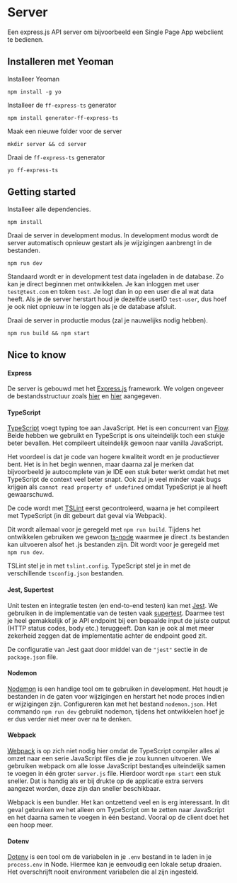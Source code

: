 # Server

Een express.js API server om bijvoorbeeld een Single Page App webclient te bedienen.

## Installeren met Yeoman

Installeer Yeoman
```
npm install -g yo
```

Installeer de `ff-express-ts` generator
```
npm install generator-ff-express-ts
```

Maak een nieuwe folder voor de server
```
mkdir server && cd server
```

Draai de `ff-express-ts` generator
```
yo ff-express-ts
```

## Getting started

Installeer alle dependencies.
```
npm install
```

Draai de server in development modus. In development modus wordt de server automatisch opnieuw gestart als je wijzigingen aanbrengt in de bestanden.
```
npm run dev
```

Standaard wordt er in development test data ingeladen in de database. Zo kan je direct beginnen met ontwikkelen. Je kan inloggen met user `test@test.com` en token `test`. Je logt dan in op een user die al wat data heeft. Als je de server herstart houd je dezelfde userID `test-user`, dus hoef je ook niet opnieuw in te loggen als je de database afsluit.

Draai de server in productie modus (zal je nauwelijks nodig hebben).
```
npm run build && npm start
```

## Nice to know

#### Express

De server is gebouwd met het [Express.js](https://expressjs.com) framework. We volgen ongeveer de bestandsstructuur zoals [hier](https://www.terlici.com/2014/08/25/best-practices-express-structure.html) en [hier](https://github.com/expressjs/express/tree/master/examples) aangegeven.

#### TypeScript

[TypeScript](https://github.com/Microsoft/TypeScript) voegt typing toe aan JavaScript. Het is een concurrent van [Flow](https://github.com/facebook/flow). Beide hebben we gebruikt en TypeScript is ons uiteindelijk toch een stukje beter bevallen. Het compileert uiteindelijk gewoon naar vanilla JavaScript.

Het voordeel is dat je code van hogere kwaliteit wordt en je productiever bent. Het is in het begin wennen, maar daarna zal je merken dat bijvoorbeeld je autocomplete van je IDE een stuk beter werkt omdat het met TypeScript de context veel beter snapt. Ook zul je veel minder vaak bugs krijgen als `cannot read property of undefined` omdat TypeScript je al heeft gewaarschuwd.

De code wordt met [TSLint](https://palantir.github.io/tslint/) eerst gecontroleerd, waarna je het compileert met TypeScript (in dit gebeurt dat geval via Webpack).

Dit wordt allemaal voor je geregeld met `npm run build`. Tijdens het ontwikkelen gebruiken we gewoon [ts-node](https://github.com/TypeStrong/ts-node) waarmee je direct .ts bestanden kan uitvoeren alsof het .js bestanden zijn. Dit wordt voor je geregeld met `npm run dev`.

TSLint stel je in met `tslint.config`. TypeScript stel je in met de verschillende `tsconfig.json` bestanden.

#### Jest, Supertest

Unit testen en integratie testen (en end-to-end testen) kan met [Jest](https://jestjs.io). We gebruiken in de implementatie van de testen vaak [supertest](https://github.com/visionmedia/supertest). Daarmee test je heel gemakkelijk of je API endpoint bij een bepaalde input de juiste output (HTTP status codes, body etc.) teruggeeft. Dan kan je ook al met meer zekerheid zeggen dat de implementatie achter de endpoint goed zit.

De configuratie van Jest gaat door middel van de `"jest"` sectie in de `package.json` file.

#### Nodemon

[Nodemon](https://github.com/remy/nodemon) is een handige tool om te gebruiken in development. Het houdt je bestanden in de gaten voor wijzigingen en herstart het node proces indien er wijzigingen zijn. Configureren kan met het bestand `nodemon.json`. Het commando `npm run dev` gebruikt nodemon, tijdens het ontwikkelen hoef je er dus verder niet meer over na te denken.

#### Webpack

[Webpack](https://webpack.js.org) is op zich niet nodig hier omdat de TypeScript compiler alles al omzet naar een serie JavaScript files die je zou kunnen uitvoeren. We gebruiken webpack om alle losse JavaScript bestandjes uiteindelijk samen te voegen in één groter `server.js` file. Hierdoor wordt `npm start` een stuk sneller. Dat is handig als er bij drukte op de applicatie extra servers aangezet worden, deze zijn dan sneller beschikbaar.

Webpack is een bundler. Het kan ontzettend veel en is erg interessant. In dit geval gebruiken we het alleen om TypeScript om te zetten naar JavaScript en het daarna samen te voegen in één bestand. Vooral op de client doet het een hoop meer.

#### Dotenv

[Dotenv](https://github.com/motdotla/dotenv) is een tool om de variabelen in je `.env` bestand in te laden in je `process.env` in Node. Hiermee kan je eenvoudig een lokale setup draaien. Het overschrijft nooit environment variabelen die al zijn ingesteld.
